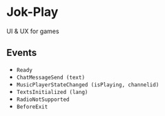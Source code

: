 Jok-Play
========
UI & UX for games


Events
------
* `Ready`
* `ChatMessageSend (text)`
* `MusicPlayerStateChanged (isPlaying, channelid)`
* `TextsInitialized (lang)`
* `RadioNotSupported`
* `BeforeExit`
